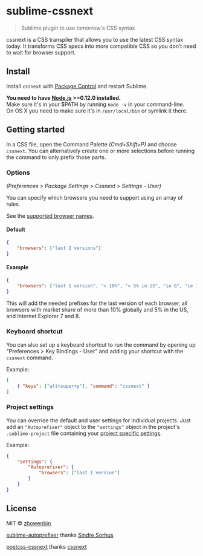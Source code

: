# sublime-cssnext

> Sublime plugin to use tomorrow's CSS syntax

cssnext is a CSS transpiler that allows you to use the latest CSS syntax today. It transforms CSS specs into more compatible CSS so you don’t need to wait for browser support.


## Install

Install `cssnext` with [Package Control](https://sublime.wbond.net) and restart Sublime.

**You need to have [Node.js](http://nodejs.org) >=0.12.0 installed.**  
Make sure it's in your $PATH by running `node -v` in your command-line.  
On OS X you need to make sure it's in `/usr/local/bin` or symlink it there.


## Getting started

In a CSS file, open the Command Palette *(Cmd+Shift+P)* and choose `cssnext`. You can alternatively create one or more selections before running the command to only prefix those parts.


### Options

*(Preferences > Package Settings > Cssnext > Settings - User)*

You can specify which browsers you need to support using an array of rules.

See the [supported browser names](https://github.com/ai/autoprefixer#browsers).


#### Default

```json
{
	"browsers": ["last 2 versions"]
}
```


#### Example

```json
{
	"browsers": ["last 1 version", "> 10%", "> 5% in US", "ie 8", "ie 7"]
}
```

This will add the needed prefixes for the last version of each browser, all browsers with market share of more than 10% globally and 5% in the US, and Internet Explorer 7 and 8.


### Keyboard shortcut

You can also set up a keyboard shortcut to run the command by opening up "Preferences > Key Bindings - User" and adding your shortcut with the `cssnext` command.

Example:

```json
[
	{ "keys": ["alt+super+p"], "command": "cssnext" }
]
```


### Project settings

You can override the default and user settings for individual projects. Just add an `"Autoprefixer"` object to the `"settings"` object in the project's `.sublime-project` file containing your [project specific settings](http://www.sublimetext.com/docs/3/projects.html).

Example:

```json
{
	"settings": {
		"Autoprefixer": {
			"browsers": ["last 1 version"]
		}
	}
}
```


## License

MIT © [zhowenbin](http://zhouwenbin.com) 

[sublime-autoprefixer](https://github.com/sindresorhus/sublime-autoprefixer) thanks [Sindre Sorhus](http://sindresorhus.com) 

[postcss-cssnext](https://github.com/cssnext/postcss-cssnext) thanks [cssnext](http://cssnext.io/)

